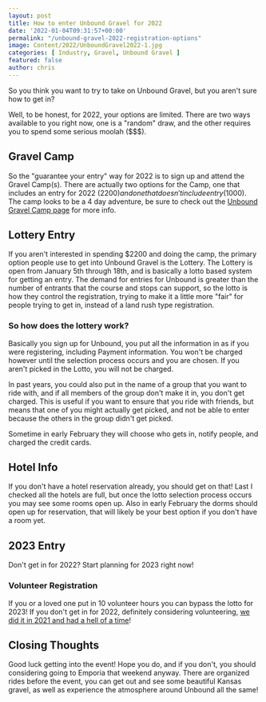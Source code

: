 ```yaml
---
layout: post
title: How to enter Unbound Gravel for 2022
date: '2022-01-04T09:31:57+00:00'
permalink: "/unbound-gravel-2022-registration-options"
image: Content/2022/UnboundGravel2022-1.jpg
categories: [ Industry, Gravel, Unbound Gravel ]
featured: false
author: chris
---
```


So you think you want to try to take on Unbound Gravel, but you aren't sure how to get in?

Well, to be honest, for 2022, your options are limited. There are two ways available to you right now, one is a "random" draw, and the other requires you to spend some serious moolah ($$$).

## Gravel Camp
So the "guarantee your entry" way for 2022 is to sign up and attend the Gravel Camp(s). There are actually two options for the Camp, one that includes an entry for 2022 ($2200) and one that doesn't include entry ($1000). The camp looks to be a 4 day adventure, be sure to check out the [Unbound Gravel Camp page](https://www.unboundgravel.com/trainingcamp/) for more info.

## Lottery Entry
If you aren't interested in spending $2200 and doing the camp, the primary option people use to get into Unbound Gravel is the Lottery. The Lottery is open from January 5th through 18th, and is basically a lotto based system for getting an entry. The demand for entries for Unbound is greater than the number of entrants that the course and stops can support, so the lotto is how they control the registration, trying to make it a little more "fair" for people trying to get in, instead of a land rush type registration.

### So how does the lottery work?
Basically you sign up for Unbound, you put all the information in as if you were registering, including Payment information. You won't be charged however until the selection process occurs and you are chosen. If you aren't picked in the Lotto, you will not be charged. 

In past years, you could also put in the name of a group that you want to ride with, and if all members of the group don't make it in, you don't get charged. This is useful if you want to ensure that you ride with friends, but means that one of you might actually get picked, and not be able to enter because the others in the group didn't get picked. 

Sometime in early February they will choose who gets in, notify people, and charged the credit cards. 

## Hotel Info
If you don't have a hotel reservation already, you should get on that! Last I checked all the hotels are full, but once the lotto selection process occurs you may see some rooms open up. Also in early February the dorms should open up for reservation, that will likely be your best option if you don't have a room yet.

## 2023 Entry
Don't get in for 2022? Start planning for 2023 right now!

### Volunteer Registration
If you or a loved one put in 10 volunteer hours you can bypass the lotto for 2023! If you don't get in for 2022, definitely considering volunteering, [we did it in 2021 and had a hell of a time](https://www.bicycletips.com/unbound-gravel-2021)! 


## Closing Thoughts
Good luck getting into the event! Hope you do, and if you don't, you should considering going to Emporia that weekend anyway. There are organized rides before the event, you can get out and see some beautiful Kansas gravel, as well as experience the atmosphere around Unbound all the same! 

